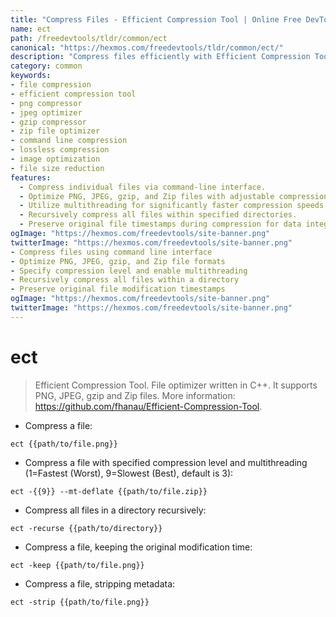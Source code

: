 ```yaml
---
title: "Compress Files - Efficient Compression Tool | Online Free DevTools by Hexmos"
name: ect
path: /freedevtools/tldr/common/ect
canonical: "https://hexmos.com/freedevtools/tldr/common/ect/"
description: "Compress files efficiently with Efficient Compression Tool (ECT). Optimize PNG, JPEG, gzip and Zip files seamlessly with multithreading. Free online tool, no registration required."
category: common
keywords:
- file compression
- efficient compression tool
- png compressor
- jpeg optimizer
- gzip compressor
- zip file optimizer
- command line compression
- lossless compression
- image optimization
- file size reduction
features:
  - Compress individual files via command-line interface.
  - Optimize PNG, JPEG, gzip, and Zip files with adjustable compression levels.
  - Utilize multithreading for significantly faster compression speeds.
  - Recursively compress all files within specified directories.
  - Preserve original file timestamps during compression for data integrity.
ogImage: "https://hexmos.com/freedevtools/site-banner.png"
twitterImage: "https://hexmos.com/freedevtools/site-banner.png"
- Compress files using command line interface
- Optimize PNG, JPEG, gzip, and Zip file formats
- Specify compression level and enable multithreading
- Recursively compress all files within a directory
- Preserve original file modification timestamps
ogImage: "https://hexmos.com/freedevtools/site-banner.png"
twitterImage: "https://hexmos.com/freedevtools/site-banner.png"
---
```


# ect

> Efficient Compression Tool.
> File optimizer written in C++. It supports PNG, JPEG, gzip and Zip files.
> More information: <https://github.com/fhanau/Efficient-Compression-Tool>.

- Compress a file:

`ect {{path/to/file.png}}`

- Compress a file with specified compression level and multithreading (1=Fastest (Worst), 9=Slowest (Best), default is 3):

`ect -{{9}} --mt-deflate {{path/to/file.zip}}`

- Compress all files in a directory recursively:

`ect -recurse {{path/to/directory}}`

- Compress a file, keeping the original modification time:

`ect -keep {{path/to/file.png}}`

- Compress a file, stripping metadata:

`ect -strip {{path/to/file.png}}`
